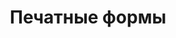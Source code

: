 ---
sidebar_position: 9
sidebar_label: Печатные формы
title: Печатные формы
description: Печатные формы
---